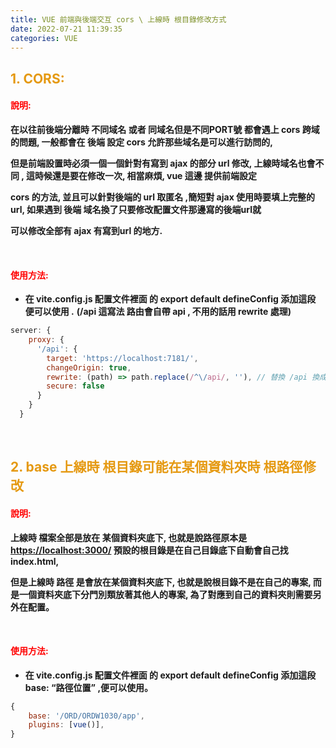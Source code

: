 ```yaml
---
title: VUE 前端與後端交互 cors \ 上線時 根目錄修改方式
date: 2022-07-21 11:39:35
categories: VUE 
---
```



## <font color='#e59911'>1. CORS:</font>

#### **<font color='red'>說明:</font>**

**在以往前後端分離時 不同域名 或者 同域名但是不同PORT號 都會遇上 cors 跨域的問題, 一般都會在 後端 設定 cors 允許那些域名是可以進行訪問的,**

   **但是前端設置時必須一個一個針對有寫到 ajax 的部分 url 修改, 上線時域名也會不同 , 這時候還是要在修改一次, 相當麻煩, vue 這邊 提供前端設定**

   **cors 的方法, 並且可以針對後端的 url 取匿名 ,簡短對 ajax 使用時要填上完整的 url, 如果遇到 後端 域名換了只要修改配置文件那邊寫的後端url就**

   **可以修改全部有 ajax 有寫到url 的地方.**

<br>

#### **<font color='red'>使用方法:</font>**

+ **在 vite.config.js 配置文件裡面 的 export default defineConfig 添加這段 便可以使用 .**
**(/api 這寫法 路由會自帶 api , 不用的話用 rewrite 處理)**
```js
server: {
    proxy: {
      '/api': {
        target: 'https://localhost:7181/',
        changeOrigin: true,
        rewrite: (path) => path.replace(/^\/api/, ''), // 替換 /api 換成 空的
        secure: false
      }
    }
  }
```

<br>

## <font color='#e59911'>2. base 上線時 根目錄可能在某個資料夾時 根路徑修改</font>

#### **<font color='red'>說明:</font>**

**上線時 檔案全部是放在 某個資料夾底下, 也就是說路徑原本是 [https://localhost:3000/](https://localhost:44355/) 預設的根目錄是在自己目錄底下自動會自己找index.html,**

   **但是上線時 路徑 是會放在某個資料夾底下, 也就是說根目錄不是在自己的專案, 而是一個資料夾底下分門別類放著其他人的專案, 為了對應到自己的資料夾則需要另外在配置。**

<br>

#### **<font color='red'>使用方法:</font>**

+ **在 vite.config.js 配置文件裡面 的 export default defineConfig 添加這段 base: “路徑位置” ,便可以使用。**
```js
{
	base: '/ORD/ORDW1030/app',
	plugins: [vue()],
}
```